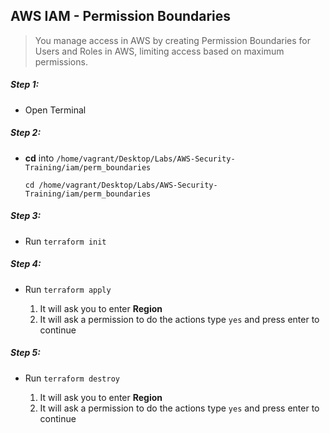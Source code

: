 ## AWS IAM - Permission Boundaries

>You manage access in AWS by creating Permission Boundaries for Users and Roles in AWS, limiting access based on maximum permissions.


##### Step 1:

* Open Terminal


##### Step 2:

*  **cd** into  `/home/vagrant/Desktop/Labs/AWS-Security-Training/iam/perm_boundaries`

    ```commandline
    cd /home/vagrant/Desktop/Labs/AWS-Security-Training/iam/perm_boundaries
    ```
##### Step 3:

* Run `terraform init`

##### Step 4:

* Run `terraform apply`

    1. It will ask you to enter **Region**
    2. It will ask a permission to do the actions type `yes` and press enter to continue

##### Step 5:

* Run `terraform destroy`

    1. It will ask you to enter **Region**
    2. It will ask a permission to do the actions type `yes` and press enter to continue
